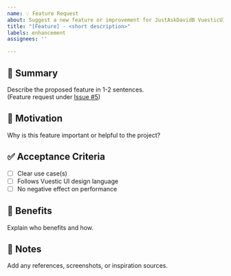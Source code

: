 ```yaml
---
name: 💡 Feature Request
about: Suggest a new feature or improvement for JustAskDavidB VuesticUI
title: "[Feature] - <short description>"
labels: enhancement
assignees: ''

---
```


## 💭 Summary  
Describe the proposed feature in 1-2 sentences.  
(Feature request under [Issue #5](https://github.com/inDevelopme/justaskdavidb-vuestic-ui/issues/5))

## 🧠 Motivation  
Why is this feature important or helpful to the project?

## ✅ Acceptance Criteria  
- [ ] Clear use case(s)
- [ ] Follows Vuestic UI design language
- [ ] No negative effect on performance

## 🎯 Benefits  
Explain who benefits and how.

## 📎 Notes  
Add any references, screenshots, or inspiration sources.
